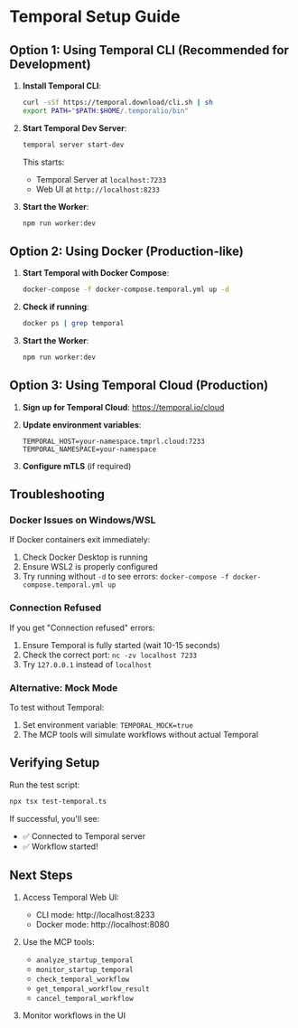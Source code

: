 # Temporal Setup Guide

## Option 1: Using Temporal CLI (Recommended for Development)

1. **Install Temporal CLI**:
   ```bash
   curl -sSf https://temporal.download/cli.sh | sh
   export PATH="$PATH:$HOME/.temporalio/bin"
   ```

2. **Start Temporal Dev Server**:
   ```bash
   temporal server start-dev
   ```
   
   This starts:
   - Temporal Server at `localhost:7233`
   - Web UI at `http://localhost:8233`

3. **Start the Worker**:
   ```bash
   npm run worker:dev
   ```

## Option 2: Using Docker (Production-like)

1. **Start Temporal with Docker Compose**:
   ```bash
   docker-compose -f docker-compose.temporal.yml up -d
   ```

2. **Check if running**:
   ```bash
   docker ps | grep temporal
   ```

3. **Start the Worker**:
   ```bash
   npm run worker:dev
   ```

## Option 3: Using Temporal Cloud (Production)

1. **Sign up for Temporal Cloud**: https://temporal.io/cloud

2. **Update environment variables**:
   ```env
   TEMPORAL_HOST=your-namespace.tmprl.cloud:7233
   TEMPORAL_NAMESPACE=your-namespace
   ```

3. **Configure mTLS** (if required)

## Troubleshooting

### Docker Issues on Windows/WSL

If Docker containers exit immediately:
1. Check Docker Desktop is running
2. Ensure WSL2 is properly configured
3. Try running without `-d` to see errors: `docker-compose -f docker-compose.temporal.yml up`

### Connection Refused

If you get "Connection refused" errors:
1. Ensure Temporal is fully started (wait 10-15 seconds)
2. Check the correct port: `nc -zv localhost 7233`
3. Try `127.0.0.1` instead of `localhost`

### Alternative: Mock Mode

To test without Temporal:
1. Set environment variable: `TEMPORAL_MOCK=true`
2. The MCP tools will simulate workflows without actual Temporal

## Verifying Setup

Run the test script:
```bash
npx tsx test-temporal.ts
```

If successful, you'll see:
- ✅ Connected to Temporal server
- ✅ Workflow started!

## Next Steps

1. Access Temporal Web UI:
   - CLI mode: http://localhost:8233
   - Docker mode: http://localhost:8080

2. Use the MCP tools:
   - `analyze_startup_temporal`
   - `monitor_startup_temporal`
   - `check_temporal_workflow`
   - `get_temporal_workflow_result`
   - `cancel_temporal_workflow`

3. Monitor workflows in the UI